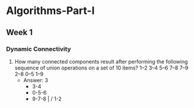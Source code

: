 # Algorithms-Part-I

## Week 1
### Dynamic Connectivity
1. How many connected components result after performing the following sequence of union operations on a set of 10 items?
1–2 3–4 5–6 7–8 7–9 2–8 0–5 1–9
   * Answer: 3
     * 3-4
     * 0-5-6
     * 9-7-8
       |  / 
       1-2